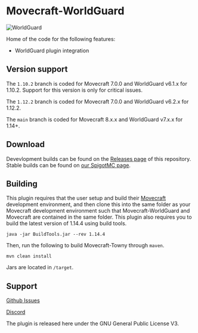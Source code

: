 # Movecraft-WorldGuard
![WorldGuard](https://github.com/APDevTeam/Movecraft-WorldGuard/actions/workflows/maven.yml/badge.svg)

Home of the code for the following features:
 - WorldGuard plugin integration

## Version support
The `1.10.2` branch is coded for Movecraft 7.0.0 and WorldGuard v6.1.x for 1.10.2.  Support for this version is only for critical issues.

The `1.12.2` branch is coded for Movecraft 7.0.0 and WorldGuard v6.2.x for 1.12.2.

The `main` branch is coded for Movecraft 8.x.x and WorldGuard v7.x.x for 1.14+.

## Download

Devevlopment builds can be found on the [Releases page](https://github.com/APDevTeam/Movecraft-WorldGuard) of this repository.  Stable builds can be found on [our SpigotMC page](TBD).

## Building
This plugin requires that the user setup and build their [Movecraft](https://github.com/APDevTeam/Movecraft) development environment, and then clone this into the same folder as your Movecraft development environment such that Movecraft-WorldGuard and Movecraft are contained in the same folder.  This plugin also requires you to build the latest version of 1.14.4 using build tools.

```
java -jar BuildTools.jar --rev 1.14.4
```

Then, run the following to build Movecraft-Towny through `maven`.
```
mvn clean install
```
Jars are located in `/target`.


## Support
[Github Issues](https://github.com/APDevTeam/Movecraft-WorldGuard/issues)

[Discord](http://bit.ly/JoinAP-Dev)

The plugin is released here under the GNU General Public License V3. 
